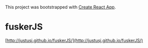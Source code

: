This project was bootstrapped with [Create React App](https://github.com/facebookincubator/create-react-app).

# fuskerJS
[http://justusj.github.io/fuskerJS/](http://justusj.github.io/fuskerJS/)
